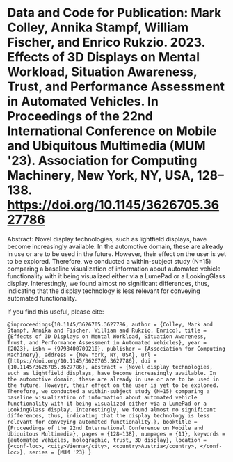 # Data and Code for Publication: Mark Colley, Annika Stampf, William Fischer, and Enrico Rukzio. 2023. Effects of 3D Displays on Mental Workload, Situation Awareness, Trust, and Performance Assessment in Automated Vehicles. In Proceedings of the 22nd International Conference on Mobile and Ubiquitous Multimedia (MUM '23). Association for Computing Machinery, New York, NY, USA, 128–138. https://doi.org/10.1145/3626705.3627786



Abstract: Novel display technologies, such as lightfield displays, have become increasingly available. In the automotive domain, these are already in use or are to be used in the future. However, their effect on the user is yet to be explored. Therefore, we conducted a within-subject study (N=15) comparing a baseline visualization of information about automated vehicle functionality with it being visualized either via a LumePad or a LookingGlass display. Interestingly, we found almost no significant differences, thus, indicating that the display technology is less relevant for conveying automated functionality.


If you find this useful, please cite:

``
@inproceedings{10.1145/3626705.3627786,
author = {Colley, Mark and Stampf, Annika and Fischer, William and Rukzio, Enrico},
title = {Effects of 3D Displays on Mental Workload, Situation Awareness, Trust, and Performance Assessment in Automated Vehicles},
year = {2023},
isbn = {9798400709210},
publisher = {Association for Computing Machinery},
address = {New York, NY, USA},
url = {https://doi.org/10.1145/3626705.3627786},
doi = {10.1145/3626705.3627786},
abstract = {Novel display technologies, such as lightfield displays, have become increasingly available. In the automotive domain, these are already in use or are to be used in the future. However, their effect on the user is yet to be explored. Therefore, we conducted a within-subject study (N=15) comparing a baseline visualization of information about automated vehicle functionality with it being visualized either via a LumePad or a LookingGlass display. Interestingly, we found almost no significant differences, thus, indicating that the display technology is less relevant for conveying automated functionality.},
booktitle = {Proceedings of the 22nd International Conference on Mobile and Ubiquitous Multimedia},
pages = {128–138},
numpages = {11},
keywords = {automated vehicles, holographic, trust, 3D display},
location = {<conf-loc>, <city>Vienna</city>, <country>Austria</country>, </conf-loc>},
series = {MUM '23}
}
``
